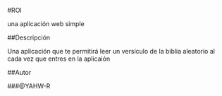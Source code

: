 #ROI

una aplicación web simple 

##Descripción 

Una aplicación que te permitirá leer un versículo de la biblia aleatorio al cada vez que entres en la aplicaión

##Autor

###@YAHW-R